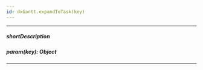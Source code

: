 ```yaml
---
id: dxGantt.expandToTask(key)
---
```

---
##### shortDescription
<!-- Description goes here -->

##### param(key): Object
<!-- Description goes here -->

---
<!-- Description goes here -->